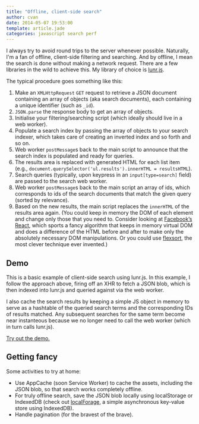 ```yaml
---
title: "Offline, client-side search"
author: cvan
date: 2014-05-07 19:53:00
template: article.jade
categories: javascript search perf
---
```


I always try to avoid round trips to the server whenever possible. Naturally, I'm a fan of offline, client-side filtering and searching. And by offline, I mean the search is done without making a network request. There are a few libraries in the wild to achieve this. My library of choice is [lunr.js](http://lunrjs.com/).

The typical procedure goes something like this:

1. Make an `XMLHttpRequest` `GET` request to retrieve a JSON document containing an array of objects (aka search documents), each containing a unique identifier (such as `_id`).
2. `JSON.parse` the response body to get an array of objects.
3. Initialise your filtering/searching script (which ideally should live in a web worker).
4. Populate a search index by passing the array of objects to your search indexer, which takes care of creating an inverted index and so forth and so on.
5. Web worker `postMessage`s back to the main script to announce that the search index is populated and ready for queries.
6. The results area is replaced with generated HTML for each list item (e.g., `document.querySelector('ul.results').innerHTML = resultsHTML`).
7. Search queries (typically, upon keypress in an `input[type=search]` field) are passed to the search web worker.
8. Web worker `postMessage`s back to the main script an array of ids, which corresponds to ids of the search documents that match the given query (sorted by relevance).
9. Based on the new results, the main script replaces the `innerHTML` of the results area again. (You could keep in memory the DOM of each element and change only those that you need to. Consider looking at [Facebook’s React](http://facebook.github.io/react/), which sports a fancy algorithm that keeps in memory virtual DOM and does a difference of the HTML before and after to make only the absolutely necessary DOM manipulations. Or you could use [flexsort](/css/flexbox/perf/2014/05/07/flexsort-using-flexbox-to-sort-search-results.html), the most clever technique ever invented.)

## Demo

This is a basic example of client-side search using lunr.js. In this example, I follow the approach above, firing off an XHR to fetch a JSON blob, which is then indexed into lunr.js and queried against via the web worker.

I also cache the search results by keeping a simple JS object in memory to serve as a hashtable of the queried search terms and the corresponding IDs of results matched. Any subsequent searches for the same term become near instanteous because we no longer need to call the web worker (which in turn calls lunr.js).

[Try out the demo.](http://cvan.github.io/offline-search)

## Getting fancy

Some activities to try at home:

* Use AppCache (soon Service Worker) to cache the assets, including the JSON blob, so that search works completely offline.
* For truly offline search, save the JSON blob locally using localStorage or IndexedDB (check out [localForage](https://github.com/mozilla/localForage), a simple asynchronous key-value store using IndexedDB).
* Handle pagination (for the bravest of the brave).
